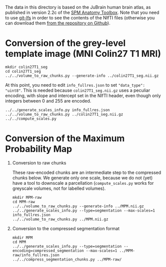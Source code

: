 The data in this directory is based on the JuBrain human brain atlas, as
published in version 2.2c of the [SPM Anatomy Toolbox](http://www.fz-juelich.de/inm/inm-1/EN/Forschung/_docs/SPMAnatomyToolbox/SPMAnatomyToolbox_node.html).
Note that you need to use [git-lfs](https://git-lfs.github.com/) in order to
see the contents of the NIfTI files (otherwise you can download them [from the
repository on Github](https://github.com/HumanBrainProject/neuroglancer-scripts/tree/master/JuBrain)).

Conversion of the grey-level template image (MNI Colin27 T1 MRI)
================================================================

  ```Shell
  mkdir colin27T1_seg
  cd colin27T1_seg
  ../../volume_to_raw_chunks.py --generate-info ../colin27T1_seg.nii.gz
  ```

  At this point, you need to edit `info_fullres.json` to set `"data_type":
  "uint8"`. This is needed because `colin27T1_seg.nii.gz` uses a peculiar
  encoding, with slope and intercept set in the NIfTI header, even though only
  integers between 0 and 255 are encoded.

  ```Shell
  ../../generate_scales_info.py info_fullres.json
  ../../volume_to_raw_chunks.py ../colin27T1_seg.nii.gz
  ../../compute_scales.py
  ```

Conversion of the Maximum Probability Map
=========================================

1. Conversion to raw chunks

   These raw-encoded chunks are an intermediate step to the compressed chunks
   below. We generate only one scale, because we do not (yet) have a tool to
   downscale a parcellation (`compute_scales.py` works for greyscale volumes,
   not for labelled volumes).

   ```Shell
   mkdir MPM-raw
   cd MPM-raw
   ../../volume_to_raw_chunks.py --generate-info ../MPM.nii.gz
   ../../generate_scales_info.py --type=segmentation --max-scales=1 info_fullres.json
   ../../volume_to_raw_chunks.py ../MPM.nii.gz
   ```

2. Conversion to the compressed segmentation format

   ```Shell
   mkdir MPM
   cd MPM
   ../../generate_scales_info.py --type=segmentation --encoding=compressed_segmentation --max-scales=1 ../MPM-raw/info_fullres.json
   ../../compress_segmentation_chunks.py ../MPM-raw/
   ```
